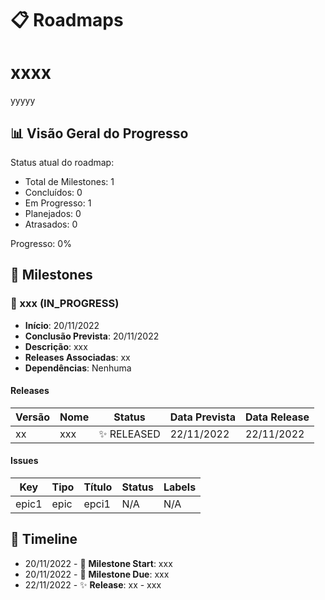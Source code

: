 # 📋  Roadmaps

# xxxx

yyyyy


## 📊 Visão Geral do Progresso

Status atual do roadmap:
- Total de Milestones: 1
- Concluídos: 0
- Em Progresso: 1
- Planejados: 0
- Atrasados: 0

Progresso: 0%

## 🎯 Milestones


### 🏃 xxx (IN_PROGRESS)
- **Início**: 20/11/2022
- **Conclusão Prevista**: 20/11/2022
- **Descrição**: xxx
- **Releases Associadas**: xx
- **Dependências**: Nenhuma
      
    
#### Releases
| Versão | Nome | Status | Data Prevista | Data Release |
|--------|------|--------|---------------|--------------|
| xx | xxx | ✨ RELEASED | 22/11/2022 | 22/11/2022 |


#### Issues
| Key | Tipo | Título | Status | Labels |
|-----|------|--------|--------|--------|
| epic1 | epic | epci1 | N/A | N/A |


      

## 📅 Timeline

- 20/11/2022 - 🏃 **Milestone Start**: xxx
- 20/11/2022 - 🏃 **Milestone Due**: xxx
- 22/11/2022 - ✨ **Release**: xx - xxx
